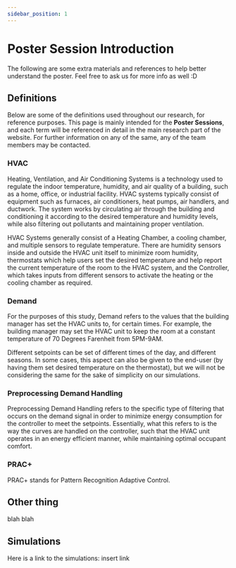 ```yaml
---
sidebar_position: 1
---
```


# Poster Session Introduction

The following are some extra materials and references to help better understand the poster. Feel free to ask us for more info as well :D

## Definitions

Below are some of the definitions used throughout our research, for reference purposes. This page is mainly intended for the <b>Poster Sessions</b>, and each term will be referenced in detail in the main research part of the website. For further information on any of the same, any of the team members may be contacted. 

### HVAC

Heating, Ventilation, and Air Conditioning Systems is a technology used to regulate the indoor temperature, humidity, and air quality of a building, such as a home, office, or industrial facility. HVAC systems typically consist of equipment such as furnaces, air conditioners, heat pumps, air handlers, and ductwork. The system works by circulating air through the building and conditioning it according to the desired temperature and humidity levels, while also filtering out pollutants and maintaining proper ventilation.

HVAC Systems generally consist of a Heating Chamber, a cooling chamber, and multiple sensors to regulate temperature. There are humidity sensors inside and outside the HVAC unit itself to minimize room humidity, thermostats which help users set the desired temperature and help report the current temperature of the room to the HVAC system, and the Controller, which takes inputs from different sensors to activate the heating or the cooling chamber as required.

### Demand

For the purposes of this study, Demand refers to the values that the building manager has set the HVAC units to, for certain times. For example, the building manager may set the HVAC unit to keep the room at a constant temperature of 70 Degrees Farenheit from 5PM-9AM. 

Different setpoints can be set of different times of the day, and different seasons. In some cases, this aspect can also be given to the end-user (by having them set desired temperature on the thermostat), but we will not be considering the same for the sake of simplicity on our simulations.

### Preprocessing Demand Handling

Preprocessing Demand Handling refers to the specific type of filtering that occurs on the demand signal in order to minimize energy consumption for the controller to meet the setpoints. Essentially, what this refers to is the way the curves are handled on the controller, such that the HVAC unit operates in an energy efficient manner, while maintaining optimal occupant comfort.

### PRAC+

PRAC+ stands for Pattern Recognition Adaptive Control. 

## Other thing

blah blah

## Simulations

Here is a link to the simulations: insert link